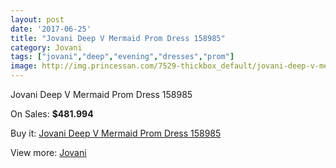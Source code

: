 ```yaml
---
layout: post
date: '2017-06-25'
title: "Jovani Deep V Mermaid Prom Dress 158985"
category: Jovani
tags: ["jovani","deep","evening","dresses","prom"]
image: http://img.princessan.com/7529-thickbox_default/jovani-deep-v-mermaid-prom-dress-158985.jpg
---
```

Jovani Deep V Mermaid Prom Dress 158985

On Sales: **$481.994**
<a href="https://www.princessan.com/en/jovani/3309-jovani-deep-v-mermaid-prom-dress-158985.html"><amp-img layout="responsive" width="600" height="600" src="//img.princessan.com/7529-thickbox_default/jovani-deep-v-mermaid-prom-dress-158985.jpg" alt="Jovani Deep V Mermaid Prom Dress 158985 0" /></a>
<a href="https://www.princessan.com/en/jovani/3309-jovani-deep-v-mermaid-prom-dress-158985.html"><amp-img layout="responsive" width="600" height="600" src="//img.princessan.com/7531-thickbox_default/jovani-deep-v-mermaid-prom-dress-158985.jpg" alt="Jovani Deep V Mermaid Prom Dress 158985 1" /></a>
<a href="https://www.princessan.com/en/jovani/3309-jovani-deep-v-mermaid-prom-dress-158985.html"><amp-img layout="responsive" width="600" height="600" src="//img.princessan.com/7530-thickbox_default/jovani-deep-v-mermaid-prom-dress-158985.jpg" alt="Jovani Deep V Mermaid Prom Dress 158985 2" /></a>

Buy it: [Jovani Deep V Mermaid Prom Dress 158985](https://www.princessan.com/en/jovani/3309-jovani-deep-v-mermaid-prom-dress-158985.html "Jovani Deep V Mermaid Prom Dress 158985")

View more: [Jovani](https://www.princessan.com/en/26-jovani "Jovani")